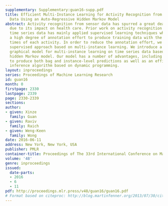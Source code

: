 ```yaml
---
supplementary: Supplementary:guan16-supp.pdf
title: Efficient Multi-Instance Learning for Activity Recognition from Time Series
  Data Using an Auto-Regressive Hidden Markov Model
abstract: Activity recognition from sensor data has spurred a great deal of interest
  due to its impact on health care. Prior work on activity recognition from multivariate
  time series data has mainly applied supervised learning techniques which require
  a high degree of annotation effort to produce training data with the start and end
  times of each activity. In order to reduce the annotation effort, we present a weakly
  supervised approach based on multi-instance learning. We introduce a generative
  graphical model for multi-instance learning on time series data based on an auto-regressive
  hidden Markov model. Our model has a number of advantages, including the ability
  to produce both bag and instance-level predictions as well as an efficient exact
  inference algorithm based on dynamic programming.
layout: inproceedings
series: Proceedings of Machine Learning Research
id: guan16
month: 0
firstpage: 2330
lastpage: 2339
page: 2330-2339
sections: 
author:
- given: Xinze
  family: Guan
- given: Raviv
  family: Raich
- given: Weng-Keen
  family: Wong
date: 2016-06-11
address: New York, New York, USA
publisher: PMLR
container-title: Proceedings of The 33rd International Conference on Machine Learning
volume: '48'
genre: inproceedings
issued:
  date-parts:
  - 2016
  - 6
  - 11
pdf: http://proceedings.mlr.press/v48/guan16/guan16.pdf
# Format based on citeproc: http://blog.martinfenner.org/2013/07/30/citeproc-yaml-for-bibliographies/
---
```

